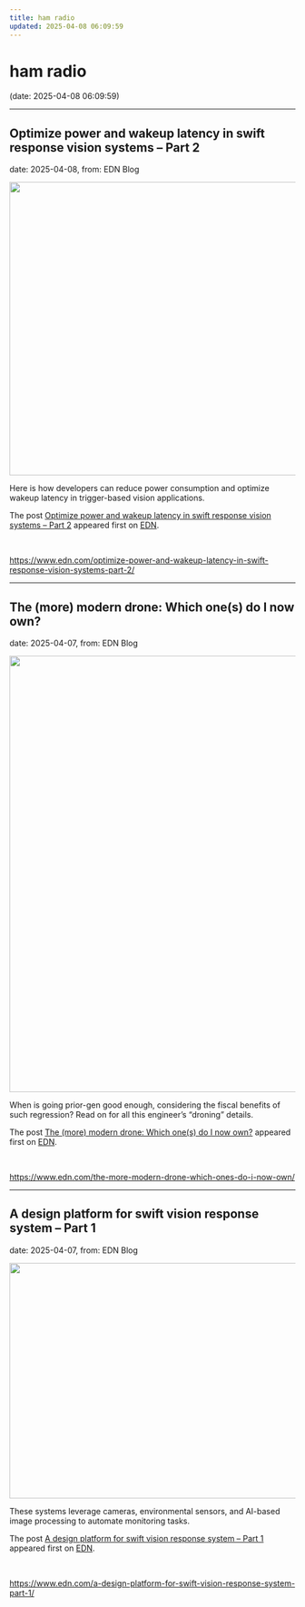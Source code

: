 ```yaml
---
title: ham radio
updated: 2025-04-08 06:09:59
---
```


# ham radio

(date: 2025-04-08 06:09:59)

---

## Optimize power and wakeup latency in swift response vision systems – Part 2

date: 2025-04-08, from: EDN Blog

<img width="601" height="517" src="https://www.edn.com/wp-content/uploads/Fig-2-sleep-to-wakeup-source-flow.jpg?fit=601%2C517" class="webfeedsFeaturedVisual wp-post-image" alt="" style="display: block; margin-bottom: 5px; clear:both;max-width: 100%;" link_thumbnail="" decoding="async" fetchpriority="high" srcset="https://www.edn.com/wp-content/uploads/Fig-2-sleep-to-wakeup-source-flow.jpg?w=601 601w, https://www.edn.com/wp-content/uploads/Fig-2-sleep-to-wakeup-source-flow.jpg?w=300 300w" sizes="(max-width: 601px) 100vw, 601px" /><p>Here is how developers can reduce power consumption and optimize wakeup latency in trigger-based vision applications.</p>
<p>The post <a href="https://www.edn.com/optimize-power-and-wakeup-latency-in-swift-response-vision-systems-part-2/" data-wpel-link="internal">Optimize power and wakeup latency in swift response vision systems – Part 2</a> appeared first on <a href="https://www.edn.com" data-wpel-link="internal">EDN</a>.</p>
 

<br> 

<https://www.edn.com/optimize-power-and-wakeup-latency-in-swift-response-vision-systems-part-2/>

---

## The (more) modern drone: Which one(s) do I now own?

date: 2025-04-07, from: EDN Blog

<img width="895" height="769" src="https://www.edn.com/wp-content/uploads/DJI-Mini-3-Pro.png?fit=895%2C769" class="webfeedsFeaturedVisual wp-post-image" alt="" style="display: block; margin-bottom: 5px; clear:both;max-width: 100%;" link_thumbnail="" decoding="async" loading="lazy" srcset="https://www.edn.com/wp-content/uploads/DJI-Mini-3-Pro.png?w=895 895w, https://www.edn.com/wp-content/uploads/DJI-Mini-3-Pro.png?w=300 300w, https://www.edn.com/wp-content/uploads/DJI-Mini-3-Pro.png?w=768 768w" sizes="auto, (max-width: 895px) 100vw, 895px" /><p>When is going prior-gen good enough, considering the fiscal benefits of such regression? Read on for all this engineer’s “droning” details.</p>
<p>The post <a href="https://www.edn.com/the-more-modern-drone-which-ones-do-i-now-own/" data-wpel-link="internal">The (more) modern drone: Which one(s) do I now own?</a> appeared first on <a href="https://www.edn.com" data-wpel-link="internal">EDN</a>.</p>
 

<br> 

<https://www.edn.com/the-more-modern-drone-which-ones-do-i-now-own/>

---

## A design platform for swift vision response system – Part 1

date: 2025-04-07, from: EDN Blog

<img width="571" height="415" src="https://www.edn.com/wp-content/uploads/Fig-2-vision-system-test-script-flow.png?fit=571%2C415" class="webfeedsFeaturedVisual wp-post-image" alt="" style="display: block; margin-bottom: 5px; clear:both;max-width: 100%;" link_thumbnail="" decoding="async" loading="lazy" srcset="https://www.edn.com/wp-content/uploads/Fig-2-vision-system-test-script-flow.png?w=571 571w, https://www.edn.com/wp-content/uploads/Fig-2-vision-system-test-script-flow.png?w=300 300w" sizes="auto, (max-width: 571px) 100vw, 571px" /><p>These systems leverage cameras, environmental sensors, and AI-based image processing to automate monitoring tasks.</p>
<p>The post <a href="https://www.edn.com/a-design-platform-for-swift-vision-response-system-part-1/" data-wpel-link="internal">A design platform for swift vision response system – Part 1</a> appeared first on <a href="https://www.edn.com" data-wpel-link="internal">EDN</a>.</p>
 

<br> 

<https://www.edn.com/a-design-platform-for-swift-vision-response-system-part-1/>

